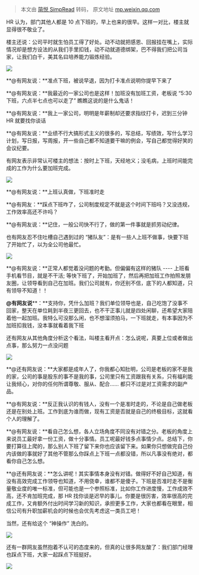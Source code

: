 > 本文由 [简悦 SimpRead](http://ksria.com/simpread/) 转码， 原文地址 [mp.weixin.qq.com](https://mp.weixin.qq.com/s?__biz=Mzg2MDU1Mjc3MQ==&mid=2247493025&idx=3&sn=d6e76de05dd109468603ee3bc9428548&chksm=ce260e8df951879bfc3031dea7eda528f01dacfd7053599431d2dd723e9e7ffa8b61154f52a7&mpshare=1&scene=1&srcid=0724tgNBGgDQWx4jyR7VMvbn&sharer_sharetime=1627116858781&sharer_shareid=7fece245937ac96f04f0fb8e1311fff1#rd)

HR 认为，部门其他人都是 10 点下班的，早上也来的很早。这样一对比，楼主就显得很不敬业了。

楼主还说：公司平时就生怕员工得了好处。动不动就把感恩、回报挂在嘴上，实际情况却是想方设法的从我们手里扣钱，动不动就道德绑架，巴不得我们把公司当家，让我们白干，美其名曰培养能力锻炼经验。

![](https://mmbiz.qpic.cn/mmbiz_png/7hic3VeMO6icKUGSBe6SD1ibaptBUmsrn7DVk5hrQDdXtATUpZrfdm6oqI7aVicjJkL8hQOoTIUMibHicrn4xEfPuTiaA/640?wx_fmt=png)

**@有网友说：**准点下班，被说早退，因为打卡准点说明你提早下来了

**@有网友说：**我最近的一家公司也是这样！加班没有加班工资，老板说 “5:30 下班，六点半七点也可以走了” 瞧瞧这说的是什么鬼话！

**@有网友说：**我上一家公司，明明是年薪制却还要求指纹打卡，迟到三分钟 HR 就要找你谈话

**@有网友说：**业绩不行大搞形式主义的很多的，写总结，写绩效，写什么学习计划，写日报，写周报，开一些自己都不知道要干嘛的例会，写自己都觉得好笑的会议纪要。

有网友表示非常认可楼主的想法：按时上下班，天经地义；没毛病，上班时间能完成的工作为什么要加班完成。

![](https://mmbiz.qpic.cn/mmbiz_png/7hic3VeMO6icKUGSBe6SD1ibaptBUmsrn7DZtD2ruS6XmotqYhG2H9gfTJGib4hicnzEsJUZeE2ebvQ6IZcxYweWRcQ/640?wx_fmt=png)

**@有网友说：**上班认真做，下班准时走

**@有网友：**踩点下班咋了，公司制度规定不就是这个时间下班吗？又没违规，工作效率高还不许吗？

**@有网友说：**记住，一般公司快不行了，做的第一件事就是抓劳动纪律。

也有网友忍不住吐槽自己遇到过的 “猪队友”：是有一些人上班不做事，快要下班了开始忙了，以为全公司他最忙。

![](https://mmbiz.qpic.cn/mmbiz_png/7hic3VeMO6icKUGSBe6SD1ibaptBUmsrn7D9sfOEmYm9KLcsjQnTc6qCN5lRwIwzS7XtWqbCBRfKdYZpRn9JeWia4A/640?wx_fmt=png)

**@有网友说：**正常人都觉着没问题的考勤。但偏偏有这样的猪队 ---- 上班看手机看节目，就是不干活; 等快下班了，开始加班了，然后再把加班工作拍照发朋友圈，让领导看到自己在加班。我们公司就有，你还别不信，底下的人都知道，只有领导不知道！！

**@有网友说****：**支持你，凭什么加班？我们单位领导也是，自己吃饱了没事不回家，整天在单位耗到半夜三更回去，也不干正事儿就是四处闲聊，还希望大家陪着他一起加班。我特么可没那么闲，也不想溜须拍马，一下班就走，有本事因为不加班扣我钱，没本事就看着我下班

还有网友从其他角度分析这个看法，叫楼主看开点：怎么说呢，真要上位或者做出点事，那么努力一点没问题

![](https://mmbiz.qpic.cn/mmbiz_png/7hic3VeMO6icKUGSBe6SD1ibaptBUmsrn7D5yRW4nPxKf8zUaWIsoyMFWmXEMZeUoBPUHAnoY4iaic6j5ia9nR3Sa9nw/640?wx_fmt=png)

**@还有网友说：**大家都是成年人了，你我都心知肚明，公司是老板的家不是我的家，公司的事是股东的事不是我的事，公司里只有工资跟我有关系，只有福利能让我倾心，对你的任何所谓尊敬、服从、配合…… 都只不过是对工资需求的副产品。

**@有网友说：**反正我认识的有钱人，没有一个是准时走的，不论是自己做老板还是在别处上班。工作到底为谁而做，现有工资是否就是自己的终极目标，这就看个人的理解了。

**@有网友说：**看自己怎么想，各人立场角度不同没有对错之分。老板的角度上来说员工最好拿一份工资，做十分事情。员工呢最好钱多点事情少点。总结下，你要打算往上爬的，那么别人下班了留下来你也应该留下来。如果你只想做完自己份内该做的事就好了其他不管那么你踩点上下班一点都没错，所以凡事没有绝对，都看你自己怎么想。

**@还有网友说：**怎么讲呢！其实事情本身没有对错。做得好不好自己知道，有没有高效完成工作领导也知道，不用侥幸，谁都不是傻子。下班是否准时走不是衡量敬业度的唯一标准，但可能也是一个参照标准，比如你工作进度慢，工作成效不高，还不肯加班完成，那 HR 找你谈是迟早的事儿。你要是很厉害，效率很高的完成工作，又肯额外付出时间学习新的知识，承担更多工作，大家也都看在眼里，相信公司有升职加薪机会的时候也会优先考虑这一类员工吧！

当然，还有给这个 “神操作” 洗白的。

![](https://mmbiz.qpic.cn/mmbiz_png/7hic3VeMO6icKUGSBe6SD1ibaptBUmsrn7DvtuuVibE8OSn3YTGc5msP2mHFqzuzKeLXKXOPibRRMSlb5CTagzFibwOg/640?wx_fmt=png)

还有一群网友虽然抱着不认可的态度来的，但真的让很多网友酸了：我们部门经理也踩点下班，大家一起踩点下班挺好。

![](https://mmbiz.qpic.cn/mmbiz_png/7hic3VeMO6icKUGSBe6SD1ibaptBUmsrn7DqJS1P6nibwTM7Bct5NficcVswkJNs9UWMXZKT3CuJQTeMyAuA3DIiatjQ/640?wx_fmt=png)